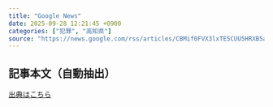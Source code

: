 ```yaml
---
title: "Google News"
date: 2025-09-28 12:21:45 +0900
categories: ["犯罪", "高知県"]
source: "https://news.google.com/rss/articles/CBMif0FVX3lxTE5CUU5HRXB5aVh0TGNKc0Q3cy16M241eG5WVGJpUlJHY0wzTFVtcGw5bWN4R21XWWtaZnBKOTFSV1ViZ1daRHFmV0wzb1R4NG9tT3NnaG1kcFZsWlNBR1ZlY1ZDb0ZjVTBWSGtDMUE4dWlHeFFURVl0LWE4Y0RJanM?oc=5"
---
```


## 記事本文（自動抽出）
<body class="y0K44d EA71Tc" id="readabilityBody"></body>

[出典はこちら](https://news.google.com/rss/articles/CBMif0FVX3lxTE5CUU5HRXB5aVh0TGNKc0Q3cy16M241eG5WVGJpUlJHY0wzTFVtcGw5bWN4R21XWWtaZnBKOTFSV1ViZ1daRHFmV0wzb1R4NG9tT3NnaG1kcFZsWlNBR1ZlY1ZDb0ZjVTBWSGtDMUE4dWlHeFFURVl0LWE4Y0RJanM?oc=5)

